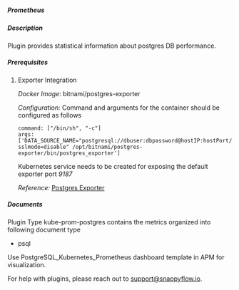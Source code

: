 ##### Prometheus

##### Description

Plugin provides statistical information about postgres DB performance. 

##### Prerequisites

1. Exporter Integration

   *Docker Image*: bitnami/postgres-exporter

   *Configuration:* Command and arguments for the container should be configured as follows

   ```
   command: ["/bin/sh", "-c"]
   args:['DATA_SOURCE_NAME="postgresql://dbuser:dbpassword@hostIP:hostPort/dbname?sslmode=disable" /opt/bitnami/postgres-exporter/bin/postgres_exporter']
   ```
   
   Kubernetes service needs to be created for exposing the default exporter port *9187*
   
   *Reference:* [Postgres Exporter](https://github.com/wrouesnel/postgres_exporter/blob/master/README.md)


##### Documents

Plugin Type kube-prom-postgres contains the metrics organized into following document type

- psql

Use PostgreSQL_Kubernetes_Prometheus dashboard template in APM for visualization.

For help with plugins, please reach out to [support@snappyflow.io](mailto:support@snappyflow.io).
